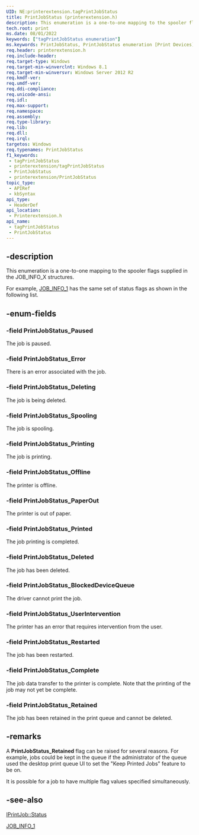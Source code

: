 ```yaml
---
UID: NE:printerextension.tagPrintJobStatus
title: PrintJobStatus (printerextension.h)
description: This enumeration is a one-to-one mapping to the spooler flags supplied in the JOB_INFO_X structures.
tech.root: print
ms.date: 08/01/2022
keywords: ["tagPrintJobStatus enumeration"]
ms.keywords: PrintJobStatus, PrintJobStatus enumeration [Print Devices], PrintJobStatus_BlockedDeviceQueue, PrintJobStatus_Complete, PrintJobStatus_Deleted, PrintJobStatus_Deleting, PrintJobStatus_Error, PrintJobStatus_Offline, PrintJobStatus_PaperOut, PrintJobStatus_Paused, PrintJobStatus_Printed, PrintJobStatus_Printing, PrintJobStatus_Restarted, PrintJobStatus_Retained, PrintJobStatus_Spooling, PrintJobStatus_UserIntervention, print.printjobstatus, printerextension/PrintJobStatus, printerextension/PrintJobStatus_BlockedDeviceQueue, printerextension/PrintJobStatus_Complete, printerextension/PrintJobStatus_Deleted, printerextension/PrintJobStatus_Deleting, printerextension/PrintJobStatus_Error, printerextension/PrintJobStatus_Offline, printerextension/PrintJobStatus_PaperOut, printerextension/PrintJobStatus_Paused, printerextension/PrintJobStatus_Printed, printerextension/PrintJobStatus_Printing, printerextension/PrintJobStatus_Restarted, printerextension/PrintJobStatus_Retained, printerextension/PrintJobStatus_Spooling, printerextension/PrintJobStatus_UserIntervention, tagPrintJobStatus
req.header: printerextension.h
req.include-header: 
req.target-type: Windows
req.target-min-winverclnt: Windows 8.1
req.target-min-winversvr: Windows Server 2012 R2
req.kmdf-ver: 
req.umdf-ver: 
req.ddi-compliance: 
req.unicode-ansi: 
req.idl: 
req.max-support: 
req.namespace: 
req.assembly: 
req.type-library: 
req.lib: 
req.dll: 
req.irql: 
targetos: Windows
req.typenames: PrintJobStatus
f1_keywords:
 - tagPrintJobStatus
 - printerextension/tagPrintJobStatus
 - PrintJobStatus
 - printerextension/PrintJobStatus
topic_type:
 - APIRef
 - kbSyntax
api_type:
 - HeaderDef
api_location:
 - Printerextension.h
api_name:
 - tagPrintJobStatus
 - PrintJobStatus
---
```


## -description

This enumeration is a one-to-one mapping to the spooler flags supplied in the JOB_INFO_X structures.

For example, [JOB_INFO_1](/windows/win32/printdocs/job-info-1) has the same set of status flags as shown in the following list.

## -enum-fields

### -field PrintJobStatus_Paused

The job is paused.

### -field PrintJobStatus_Error

There is an error associated with the job.

### -field PrintJobStatus_Deleting

The job is being deleted.

### -field PrintJobStatus_Spooling

The job is spooling.

### -field PrintJobStatus_Printing

The job is printing.

### -field PrintJobStatus_Offline

The printer is offline.

### -field PrintJobStatus_PaperOut

The printer is out of paper.

### -field PrintJobStatus_Printed

The job printing is completed.

### -field PrintJobStatus_Deleted

The job has been deleted.

### -field PrintJobStatus_BlockedDeviceQueue

The driver cannot print the job.

### -field PrintJobStatus_UserIntervention

The printer has an error that requires intervention from the user.

### -field PrintJobStatus_Restarted

The job has been restarted.

### -field PrintJobStatus_Complete

The job data transfer to the printer is complete. Note that  the printing of the job may not yet be complete.

### -field PrintJobStatus_Retained

The job has been retained in the print queue and cannot be deleted.

## -remarks

A **PrintJobStatus_Retained** flag can be raised for several reasons. For example, jobs could be kept in the queue if the administrator of the queue used the desktop print queue UI to set the "Keep Printed Jobs" feature to be on.

It is possible for a job to have multiple  flag values specified simultaneously.

## -see-also

[IPrintJob::Status](./nf-printerextension-iprintjob-get_status.md)

[JOB_INFO_1](/windows/win32/printdocs/job-info-1)